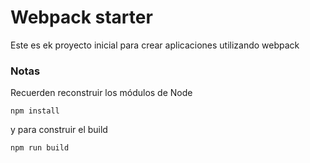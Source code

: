 # Webpack starter

Este es ek proyecto inicial para crear aplicaciones utilizando webpack

### Notas 
Recuerden reconstruir los módulos de Node
```
npm install
```
y para construir el build 
```
npm run build 
```